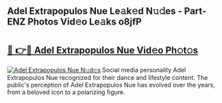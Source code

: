 ## Adel Extrapopulos Nue Le𝚊k𝚎d N𝚞𝚍es - Part-ENZ Photos Vid𝚎o Le𝚊ks o8jfP

# <h2><a href="http://fb6zpt.evod.top/?m=Adel+Extrapopulos+Nue">🔗 👉🔴 Adel Extrapopulos Nue Vid𝚎o Ph𝚘t𝚘s</a></h2>

[![Adel Extrapopulos Nue N𝚞d𝚎s](https://i.imgur.com/8V9OHl7.gif)](http://fb6zpt.evod.top/?m=Adel+Extrapopulos+Nue)
Social media personality Adel Extrapopulos Nue recognized for their dance and lifestyle content. The public's perception of Adel Extrapopulos Nue has evolved over the years, from a beloved icon to a polarizing figure. 
